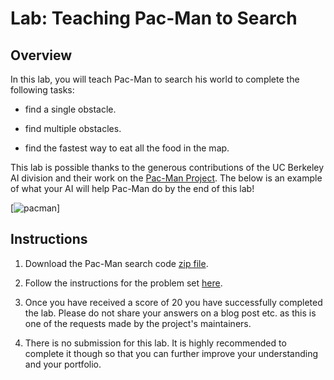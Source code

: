 # Lab: Teaching Pac-Man to Search

## Overview

In this lab, you will teach Pac-Man to search his world to complete the following tasks:

* find a single obstacle.

* find multiple obstacles.

* find the fastest way to eat all the food in the map.

This lab is possible thanks to the generous contributions of the UC Berkeley AI division and their work on the [Pac-Man Project](http://inst.eecs.berkeley.edu/~cs188/pacman/project_overview.html). The below is an example of what your AI will help Pac-Man do by the end of this lab!


[![pacman](/pacman.gif)]





## Instructions

1. Download the Pac-Man search code [zip file](https://d17h27t6h515a5.cloudfront.net/topher/2017/January/587da420_pacman/pacman.zip).

2. Follow the instructions for the problem set [here](https://inst.eecs.berkeley.edu/~cs188/fa10/projects/search/search.html).

3. Once you have received a score of 20 you have successfully completed the lab. Please do not share your answers on a blog post etc. as this is one of the requests made by the project's maintainers.

4. There is no submission for this lab. It is highly recommended to complete it though so that you can further improve your understanding and your portfolio.